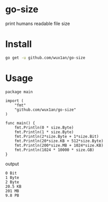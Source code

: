 # go-size
print humans readable file size

# Install

```bash
go get -u github.com/wux1an/go-size
```

# Usage

```golang
package main

import (
	"fmt"
	"github.com/wux1an/go-size"
)

func main() {
	fmt.Println(0 * size.Byte)
	fmt.Println(1 * size.Byte)
	fmt.Println(2*size.Byte + 1*size.Bit)
	fmt.Println(20*size.KB + 512*size.Byte)
	fmt.Println(200*size.MB + 1024*size.KB)
	fmt.Println(1024 * 10000 * size.GB)
}
```

output

```
0 Bit
1 Byte
2 Byte
20.5 KB
201 MB
9.8 PB
```
